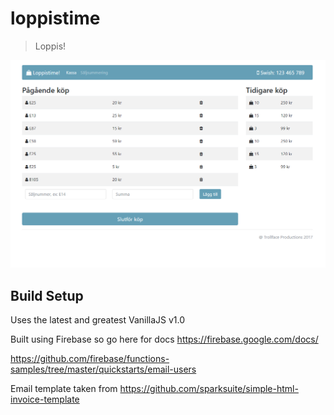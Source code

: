 # loppistime

> Loppis!

![Example](https://github.com/hrosenhorn/loppistime/blob/master/mockups/landing.PNG?raw=true)

## Build Setup

Uses the latest and greatest VanillaJS v1.0

Built using Firebase so go here for docs https://firebase.google.com/docs/


https://github.com/firebase/functions-samples/tree/master/quickstarts/email-users


Email template taken from https://github.com/sparksuite/simple-html-invoice-template